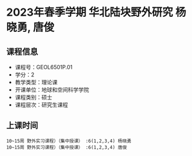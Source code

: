 # 2023年春季学期 华北陆块野外研究 杨晓勇, 唐俊






## 课程信息

- 课程号：GEOL6501P.01
- 学分：2
- 教学类型：理论课
- 开课单位：地球和空间科学学院
- 课程类别：硕士
- 课程层次：研究生课程

## 上课时间

```
10~15周 野外实习课程）（集中授课） :6(1,2,3,4) 杨晓勇
10~15周 野外实习课程）（集中授课） :6(1,2,3,4) 唐俊
```

